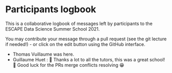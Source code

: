 # Participants logbook

This is a collaborative logbook of messages left by participants to the ESCAPE Data Science Summer School 2021.

You may contribute your message through a pull request (see the git lecture if needed!) - or click on the edit button using the GitHub interface.


* Thomas Vuillaume was here.
* Guillaume Huet : :clap: Thanks a lot to all the tutors, this was a great school! :clap: Good luck for the PRs merge conflicts resolving :grin:
